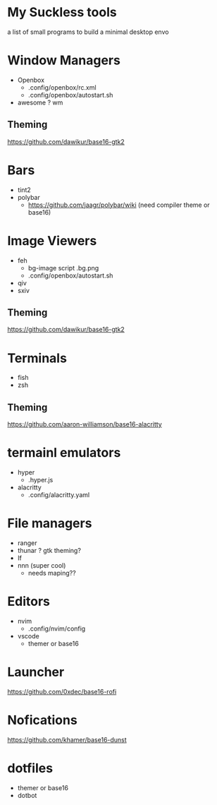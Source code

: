# My Suckless tools
a list of small programs to build a minimal desktop envo

# Window Managers
- Openbox
  - .config/openbox/rc.xml
  - .config/openbox/autostart.sh
- awesome ? wm
  
## Theming 
https://github.com/dawikur/base16-gtk2

# Bars
- tint2
- polybar
  - https://github.com/jaagr/polybar/wiki (need compiler theme or base16)

# Image Viewers
- feh
  - bg-image script .bg.png
  - .config/openbox/autostart.sh
- qiv
- sxiv

## Theming 
https://github.com/dawikur/base16-gtk2

# Terminals
- fish
- zsh
## Theming 
https://github.com/aaron-williamson/base16-alacritty

# termainl emulators
- hyper
  - .hyper.js
- alacritty
  - .config/alacritty.yaml

# File managers
- ranger
- thunar ? gtk theming?
- lf
- nnn (super cool)
  - needs maping??

# Editors
- nvim
  - .config/nvim/config
- vscode
  - themer or base16

# Launcher
https://github.com/0xdec/base16-rofi

# Nofications
https://github.com/khamer/base16-dunst

# dotfiles
- themer or base16
- dotbot

